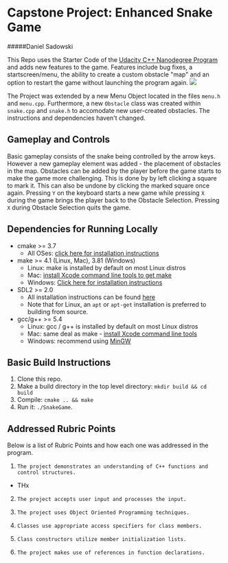 # Capstone Project: Enhanced Snake Game
#####Daniel Sadowski

This Repo uses the Starter Code of the [Udacity C++ Nanodegree Program](https://www.udacity.com/course/c-plus-plus-nanodegree--nd213) and adds new features to the game. Features include bug fixes, a startscreen/menu, the ability to create a custom obstacle "map" and an option to restart the game without launching the program again. 
<img src="snake_game.gif"/>

The Project was extended by a new Menu Object located in the files `menu.h` and `menu.cpp`. Furthermore, a new `Obstacle` class was created within `snake.cpp` and `snake.h` to accomodate new user-created obstacles. The instructions and dependencies haven't changed. 

## Gameplay and Controls

Basic gameplay consists of the snake being controlled by the arrow keys. However a new  gameplay element was added - the placement of obstacles in the map. Obstacles can be added by the player before the game starts to make the game more challenging. This is done by  by left clicking a square to mark it. This can also be undone by clicking the marked square once again. Pressing `Y` on the keyboard starts a new game while pressing `X` during the game brings the player back to the Obstacle Selection. Pressing `X` during Obstacle Selection quits the game.





## Dependencies for Running Locally
* cmake >= 3.7
  * All OSes: [click here for installation instructions](https://cmake.org/install/)
* make >= 4.1 (Linux, Mac), 3.81 (Windows)
  * Linux: make is installed by default on most Linux distros
  * Mac: [install Xcode command line tools to get make](https://developer.apple.com/xcode/features/)
  * Windows: [Click here for installation instructions](http://gnuwin32.sourceforge.net/packages/make.htm)
* SDL2 >= 2.0
  * All installation instructions can be found [here](https://wiki.libsdl.org/Installation)
  * Note that for Linux, an `apt` or `apt-get` installation is preferred to building from source.
* gcc/g++ >= 5.4
  * Linux: gcc / g++ is installed by default on most Linux distros
  * Mac: same deal as make - [install Xcode command line tools](https://developer.apple.com/xcode/features/)
  * Windows: recommend using [MinGW](http://www.mingw.org/)

## Basic Build Instructions

1. Clone this repo.
2. Make a build directory in the top level directory: `mkdir build && cd build`
3. Compile: `cmake .. && make`
4. Run it: `./SnakeGame`.

## Addressed Rubric Points
Below is a list of Rubric Points and how each one was addressed in the program. 

1. `The project demonstrates an understanding of C++ functions and control structures.`
  * THx

2. `The project accepts user input and processes the input.`

3. `The project uses Object Oriented Programming techniques.`

4. `Classes use appropriate access specifiers for class members.`

5. `Class constructors utilize member initialization lists.`

6. `The project makes use of references in function declarations.`